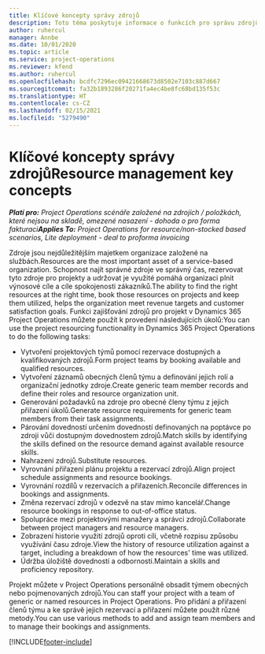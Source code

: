 ```yaml
---
title: Klíčové koncepty správy zdrojů
description: Toto téma poskytuje informace o funkcích pro správu zdrojů v aplikaci Microsoft Dynamics Project Operations.
author: ruhercul
manager: Annbe
ms.date: 10/01/2020
ms.topic: article
ms.service: project-operations
ms.reviewer: kfend
ms.author: ruhercul
ms.openlocfilehash: bcdfc7296ec09421668673d8502e7103c887d667
ms.sourcegitcommit: fa32b1893286f20271fa4ec4be8fc68bd135f53c
ms.translationtype: HT
ms.contentlocale: cs-CZ
ms.lasthandoff: 02/15/2021
ms.locfileid: "5279490"
---
```

# <a name="resource-management-key-concepts"></a><span data-ttu-id="c3c5e-103">Klíčové koncepty správy zdrojů</span><span class="sxs-lookup"><span data-stu-id="c3c5e-103">Resource management key concepts</span></span>

<span data-ttu-id="c3c5e-104">_**Platí pro:** Project Operations scénáře založené na zdrojích / položkách, které nejsou na skladě, omezené nasazení - dohoda o pro forma fakturaci_</span><span class="sxs-lookup"><span data-stu-id="c3c5e-104">_**Applies To:** Project Operations for resource/non-stocked based scenarios, Lite deployment - deal to proforma invoicing_</span></span>

<span data-ttu-id="c3c5e-105">Zdroje jsou nejdůležitějším majetkem organizace založené na službách.</span><span class="sxs-lookup"><span data-stu-id="c3c5e-105">Resources are the most important asset of a service-based organization.</span></span> <span data-ttu-id="c3c5e-106">Schopnost najít správné zdroje ve správný čas, rezervovat tyto zdroje pro projekty a udržovat je využité pomáhá organizaci plnit výnosové cíle a cíle spokojenosti zákazníků.</span><span class="sxs-lookup"><span data-stu-id="c3c5e-106">The ability to find the right resources at the right time, book those resources on projects and keep them utilized, helps the organization meet revenue targets and customer satisfaction goals.</span></span> <span data-ttu-id="c3c5e-107">Funkci zajišťování zdrojů pro projekt v Dynamics 365 Project Operations můžete použít k provedení následujících úkolů:</span><span class="sxs-lookup"><span data-stu-id="c3c5e-107">You can use the project resourcing functionality in Dynamics 365 Project Operations to do the following tasks:</span></span>

- <span data-ttu-id="c3c5e-108">Vytvoření projektových týmů pomocí rezervace dostupných a kvalifikovaných zdrojů.</span><span class="sxs-lookup"><span data-stu-id="c3c5e-108">Form project teams by booking available and qualified resources.</span></span>
- <span data-ttu-id="c3c5e-109">Vytvoření záznamů obecných členů týmu a definování jejich rolí a organizační jednotky zdroje.</span><span class="sxs-lookup"><span data-stu-id="c3c5e-109">Create generic team member records and define their roles and resource organization unit.</span></span>
- <span data-ttu-id="c3c5e-110">Generování požadavků na zdroje pro obecné členy týmu z jejich přiřazení úkolů.</span><span class="sxs-lookup"><span data-stu-id="c3c5e-110">Generate resource requirements for generic team members from their task assignments.</span></span>
- <span data-ttu-id="c3c5e-111">Párování dovedností určením dovedností definovaných na poptávce po zdroji vůči dostupným dovednostem zdrojů.</span><span class="sxs-lookup"><span data-stu-id="c3c5e-111">Match skills by identifying the skills defined on the resource demand against available resource skills.</span></span>
- <span data-ttu-id="c3c5e-112">Nahrazení zdrojů.</span><span class="sxs-lookup"><span data-stu-id="c3c5e-112">Substitute resources.</span></span>
- <span data-ttu-id="c3c5e-113">Vyrovnání přiřazení plánu projektu a rezervací zdrojů.</span><span class="sxs-lookup"><span data-stu-id="c3c5e-113">Align project schedule assignments and resource bookings.</span></span>
- <span data-ttu-id="c3c5e-114">Vyrovnání rozdílů v rezervacích a přiřazeních.</span><span class="sxs-lookup"><span data-stu-id="c3c5e-114">Reconcile differences in bookings and assignments.</span></span>
- <span data-ttu-id="c3c5e-115">Změna rezervací zdrojů v odezvě na stav mimo kancelář.</span><span class="sxs-lookup"><span data-stu-id="c3c5e-115">Change resource bookings in response to out-of-office status.</span></span>
- <span data-ttu-id="c3c5e-116">Spolupráce mezi projektovými manažery a správci zdrojů.</span><span class="sxs-lookup"><span data-stu-id="c3c5e-116">Collaborate between project managers and resource managers.</span></span>
- <span data-ttu-id="c3c5e-117">Zobrazení historie využití zdrojů oproti cíli, včetně rozpisu způsobu využívání času zdroje.</span><span class="sxs-lookup"><span data-stu-id="c3c5e-117">View the history of resource utilization against a target, including a breakdown of how the resources' time was utilized.</span></span>
- <span data-ttu-id="c3c5e-118">Údržba úložiště dovedností a odbornosti.</span><span class="sxs-lookup"><span data-stu-id="c3c5e-118">Maintain a skills and proficiency repository.</span></span>


<span data-ttu-id="c3c5e-119">Projekt můžete v Project Operations personálně obsadit týmem obecných nebo pojmenovaných zdrojů.</span><span class="sxs-lookup"><span data-stu-id="c3c5e-119">You can staff your project with a team of generic or named resources in Project Operations.</span></span> <span data-ttu-id="c3c5e-120">Pro přidání a přiřazení členů týmu a ke správě jejich rezervací a přiřazení můžete použít různé metody.</span><span class="sxs-lookup"><span data-stu-id="c3c5e-120">You can use various methods to add and assign team members and to manage their bookings and assignments.</span></span> 


[!INCLUDE[footer-include](../includes/footer-banner.md)]